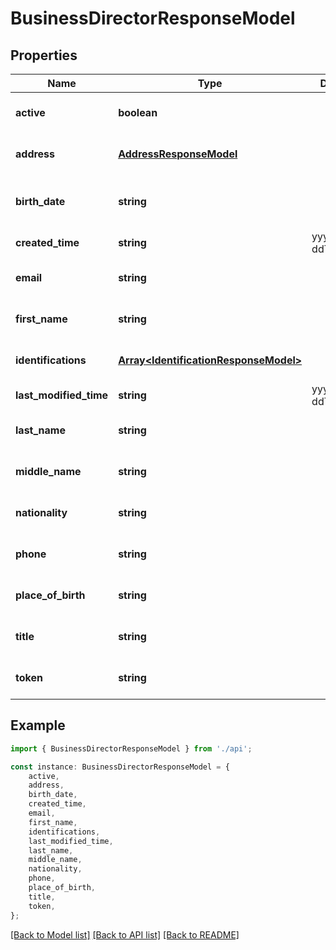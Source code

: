 # BusinessDirectorResponseModel


## Properties

Name | Type | Description | Notes
------------ | ------------- | ------------- | -------------
**active** | **boolean** |  | [optional] [default to undefined]
**address** | [**AddressResponseModel**](AddressResponseModel.md) |  | [optional] [default to undefined]
**birth_date** | **string** |  | [optional] [readonly] [default to undefined]
**created_time** | **string** | yyyy-MM-ddTHH:mm:ssZ | [default to undefined]
**email** | **string** |  | [optional] [default to undefined]
**first_name** | **string** |  | [optional] [default to undefined]
**identifications** | [**Array&lt;IdentificationResponseModel&gt;**](IdentificationResponseModel.md) |  | [optional] [default to undefined]
**last_modified_time** | **string** | yyyy-MM-ddTHH:mm:ssZ | [default to undefined]
**last_name** | **string** |  | [optional] [default to undefined]
**middle_name** | **string** |  | [optional] [default to undefined]
**nationality** | **string** |  | [optional] [default to undefined]
**phone** | **string** |  | [optional] [default to undefined]
**place_of_birth** | **string** |  | [optional] [default to undefined]
**title** | **string** |  | [optional] [default to undefined]
**token** | **string** |  | [optional] [default to undefined]

## Example

```typescript
import { BusinessDirectorResponseModel } from './api';

const instance: BusinessDirectorResponseModel = {
    active,
    address,
    birth_date,
    created_time,
    email,
    first_name,
    identifications,
    last_modified_time,
    last_name,
    middle_name,
    nationality,
    phone,
    place_of_birth,
    title,
    token,
};
```

[[Back to Model list]](../README.md#documentation-for-models) [[Back to API list]](../README.md#documentation-for-api-endpoints) [[Back to README]](../README.md)
